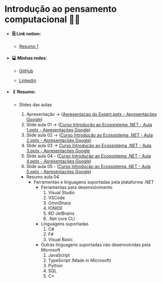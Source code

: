 # Introdução ao pensamento computacional :man_scientist:

- ####  :spiral_notepad: Link notion: 

  - [Resumo 1](https://showy-secure-60e.notion.site/Ecossistema-Net-e-Documenta-o-a1d76d33fdb84b288e55a9dd79068c55)

- ####  :computer: Minhas redes:

  - [GitHub](https://github.com/Brennez)

  - [Linkedin](https://www.linkedin.com/in/tchalisson-brenne-27911421b/)

- ####  :paperclips: Resumo: 

  - Slides das aulas

    1. Apresentação  → ([Apresentacao do Expert.pptx - Apresentações Google](https://docs.google.com/presentation/d/17_so96uxqkX2o_D9_6TzSUvP6aTvXlOf/edit#slide=id.p2))
    2. Slide aula 01    →  ([Curso Introdução ao Ecossistema .NET - Aula 1.pptx - Apresentações Google](https://docs.google.com/presentation/d/1CxUS5QHCu4mqMiCoMqbMpGjUntIlpYSc/edit#slide=id.p5))
    3. Slide aula 02    → ([Curso Introdução ao Ecossistema .NET - Aula 2.pptx - Apresentações Google](https://docs.google.com/presentation/d/1FvIKgAR2AAA5q6CWxiUYCRt3UI88OqMP/edit#slide=id.p5))
    4. Slide aula 03 → [Curso Introdução ao Ecossistema .NET - Aula 3.pptx - Apresentações Google](https://docs.google.com/presentation/d/1Vhee732MMbZIELQEWDx1CSwVyNinyYN1/edit#slide=id.p5)
    5. Slide aula 04 - ([Curso Introdução ao Ecossistema .NET - Aula 4.pptx - Apresentações Google](https://docs.google.com/presentation/d/1f99uXpF7vx12B1-RXewflQ_kZzc32mk-/edit#slide=id.p5))
    6. Slide aula 05 - ([Curso Introdução ao Ecossistema .NET - Aula 5.pptx - Apresentações Google](https://docs.google.com/presentation/d/16n61iXir2ywb-DW72H_Zjr7raqOjw_Ia/edit#slide=id.p5))
    
    - Resumo aula 04
      - Ferramentas e linguagens suportadas pela plataforma .NET
        - Ferramentas para desenvolvimento
          1. Visual Studio
          2. VSCode
          3. OmniSharp
          4. IONIDE
          5. RD JetBrains
          6. .Net core CLI
        - Linguagens suportadas
          1. C#
          2. F#
          3. Visual Basic
        - Outras linguagens suportadas não desenvolvidas pela Microsoft
          1. JavaScript
          2. TypeScript (Made in Microsoft)
          3. Python
          4. SQL
          5. C+
